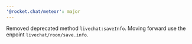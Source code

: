 ```yaml
---
'@rocket.chat/meteor': major
---
```


Removed deprecated method `livechat:saveInfo`. Moving forward use the enpoint `livechat/room/save.info`.

